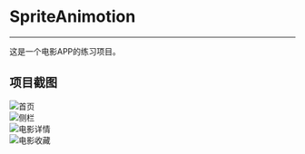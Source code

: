 # SpriteAnimotion


---

这是一个电影APP的练习项目。

## 项目截图

![首页](http://i.imgur.com/yP8ASvF.png)<br>
![侧栏](http://i.imgur.com/L9FQA92.png)<br>
![电影详情](http://i.imgur.com/tp45cq3.png)<br>
![电影收藏](http://i.imgur.com/TV6bQkq.png)<br>



